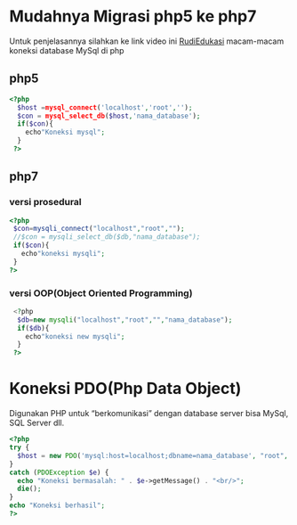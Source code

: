 # Mudahnya Migrasi php5 ke php7
Untuk penjelasannya silahkan ke link video ini [RudiEdukasi](https://www.youtube.com/watch?v=GYCvakl-BP0)
macam-macam koneksi database MySql di php
## php5
```php
<?php
  $host =mysql_connect('localhost','root','');
  $con = mysql_select_db($host,'nama_database');
  if($con){
    echo"Koneksi mysql";
  }
 ?>
 ```
## php7
 ### versi prosedural
 ```php
<?php
  $con=mysqli_connect("localhost","root","");
  //$con = mysqli_select_db($db,"nama_database");
  if($con){
    echo"koneksi mysqli";
  }
 ?>
 ```
### versi OOP(Object Oriented Programming)
```php
 <?php
  $db=new mysqli("localhost","root","","nama_database");
  if($db){
    echo"koneksi new mysqli";
  }
 ?>
 ```
# Koneksi PDO(Php Data Object)
Digunakan PHP untuk “berkomunikasi” dengan database server bisa MySql, SQL Server dll.
```php
<?php
try {
  $host = new PDO('mysql:host=localhost;dbname=nama_database', "root", "");
}
catch (PDOException $e) {
  echo "Koneksi bermasalah: " . $e->getMessage() . "<br/>";
  die();
}
echo "Koneksi berhasil";
?>
```
